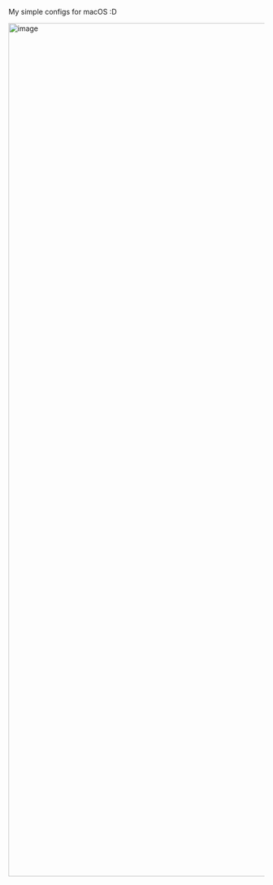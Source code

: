 My simple configs for macOS :D

<img width="1680" alt="image" src="https://github.com/user-attachments/assets/bd149803-104c-4fde-97b0-1a1b2c3325f2" />
